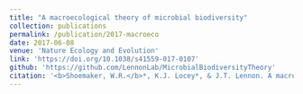 ```yaml
---
title: "A macroecological theory of microbial biodiversity"
collection: publications
permalink: /publication/2017-macroeco
date: 2017-06-08
venue: 'Nature Ecology and Evolution'
link: 'https://doi.org/10.1038/s41559-017-0107'
github: 'https://github.com/LennonLab/MicrobialBiodiversityTheory'
citation: '<b>Shoemaker, W.R.</b>*, K.J. Locey*, & J.T. Lennon. A macroecological theory of microbial biodiversity. <i>Nature Ecology and Evolution</i> 1, 0107 (2017).'
---
```

